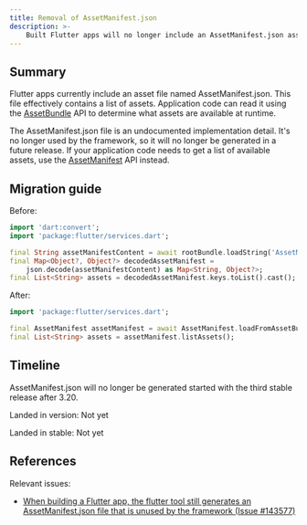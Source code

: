```yaml
---
title: Removal of AssetManifest.json
description: >-
    Built Flutter apps will no longer include an AssetManifest.json asset file.
---
```


## Summary

Flutter apps currently include an asset file named AssetManifest.json. This file
effectively contains a list of assets. Application code can read it using the
[AssetBundle][] API to determine what assets are available at runtime.

The AssetManifest.json file is an undocumented implementation detail.
It's no longer used by the framework, so it will no longer be
generated in a future release.
If your application code needs to get a list of available assets, use
the [AssetManifest][] API instead.

## Migration guide

Before:

```dart
import 'dart:convert';
import 'package:flutter/services.dart';

final String assetManifestContent = await rootBundle.loadString('AssetManifest.json');
final Map<Object?, Object?> decodedAssetManifest = 
    json.decode(assetManifestContent) as Map<String, Object?>;
final List<String> assets = decodedAssetManifest.keys.toList().cast();
```

After:

```dart
import 'package:flutter/services.dart';

final AssetManifest assetManifest = await AssetManifest.loadFromAssetBundle(rootBundle);
final List<String> assets = assetManifest.listAssets();
```

## Timeline

AssetManifest.json will no longer be generated started with the third stable
release after 3.20.

Landed in version: Not yet

Landed in stable: Not yet

## References

Relevant issues:

* [When building a Flutter app, the flutter tool still generates an AssetManifest.json file that is unused by the framework (Issue #143577)][]

[AssetBundle]: {{site.api}}/flutter/services/AssetBundle-class.html
[AssetManifest]: {{site.api}}/flutter/services/AssetManifest-class.html
[When building a Flutter app, the flutter tool still generates an AssetManifest.json file that is unused by the framework (Issue #143577)]: {{site.repo.flutter}}/issues/143577
